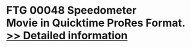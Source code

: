 # FTG 00048 Speedometer<br />Movie in Quicktime ProRes Format.<br />[>> Detailed information](https://secure.shareit.com/shareit/product.html?productid=300618430&affiliateid=200057808)